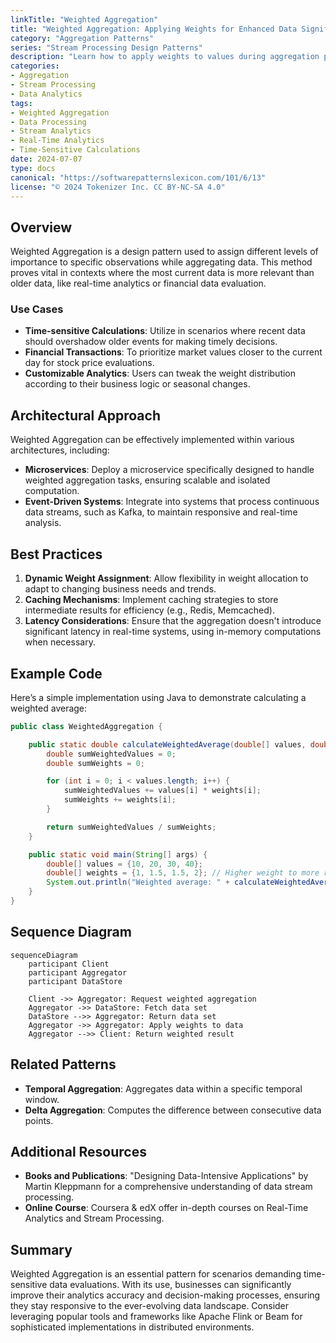 ```yaml
---
linkTitle: "Weighted Aggregation"
title: "Weighted Aggregation: Applying Weights for Enhanced Data Significance"
category: "Aggregation Patterns"
series: "Stream Processing Design Patterns"
description: "Learn how to apply weights to values during aggregation processes to give more importance to certain data. Understand its role in stream processing and how it can significantly impact time-sensitive calculations."
categories:
- Aggregation
- Stream Processing
- Data Analytics
tags:
- Weighted Aggregation
- Data Processing
- Stream Analytics
- Real-Time Analytics
- Time-Sensitive Calculations
date: 2024-07-07
type: docs
canonical: "https://softwarepatternslexicon.com/101/6/13"
license: "© 2024 Tokenizer Inc. CC BY-NC-SA 4.0"
---
```


## Overview

Weighted Aggregation is a design pattern used to assign different levels of importance to specific observations while aggregating data. This method proves vital in contexts where the most current data is more relevant than older data, like real-time analytics or financial data evaluation.

### Use Cases

- **Time-sensitive Calculations**: Utilize in scenarios where recent data should overshadow older events for making timely decisions.
- **Financial Transactions**: To prioritize market values closer to the current day for stock price evaluations.
- **Customizable Analytics**: Users can tweak the weight distribution according to their business logic or seasonal changes.

## Architectural Approach

Weighted Aggregation can be effectively implemented within various architectures, including:

- **Microservices**: Deploy a microservice specifically designed to handle weighted aggregation tasks, ensuring scalable and isolated computation.
- **Event-Driven Systems**: Integrate into systems that process continuous data streams, such as Kafka, to maintain responsive and real-time analysis.

## Best Practices

1. **Dynamic Weight Assignment**: Allow flexibility in weight allocation to adapt to changing business needs and trends.
2. **Caching Mechanisms**: Implement caching strategies to store intermediate results for efficiency (e.g., Redis, Memcached).
3. **Latency Considerations**: Ensure that the aggregation doesn't introduce significant latency in real-time systems, using in-memory computations when necessary.

## Example Code

Here’s a simple implementation using Java to demonstrate calculating a weighted average:

```java
public class WeightedAggregation {

    public static double calculateWeightedAverage(double[] values, double[] weights) {
        double sumWeightedValues = 0;
        double sumWeights = 0;

        for (int i = 0; i < values.length; i++) {
            sumWeightedValues += values[i] * weights[i];
            sumWeights += weights[i];
        }

        return sumWeightedValues / sumWeights;
    }

    public static void main(String[] args) {
        double[] values = {10, 20, 30, 40};
        double[] weights = {1, 1.5, 1.5, 2}; // Higher weight to more recent data
        System.out.println("Weighted average: " + calculateWeightedAverage(values, weights));
    }
}
```

## Sequence Diagram

```mermaid
sequenceDiagram
    participant Client
    participant Aggregator
    participant DataStore

    Client ->> Aggregator: Request weighted aggregation
    Aggregator ->> DataStore: Fetch data set
    DataStore -->> Aggregator: Return data set
    Aggregator ->> Aggregator: Apply weights to data
    Aggregator -->> Client: Return weighted result
```

## Related Patterns

- **Temporal Aggregation**: Aggregates data within a specific temporal window.
- **Delta Aggregation**: Computes the difference between consecutive data points.

## Additional Resources

- **Books and Publications**: "Designing Data-Intensive Applications" by Martin Kleppmann for a comprehensive understanding of data stream processing.
- **Online Course**: Coursera & edX offer in-depth courses on Real-Time Analytics and Stream Processing.

## Summary

Weighted Aggregation is an essential pattern for scenarios demanding time-sensitive data evaluations. With its use, businesses can significantly improve their analytics accuracy and decision-making processes, ensuring they stay responsive to the ever-evolving data landscape. Consider leveraging popular tools and frameworks like Apache Flink or Beam for sophisticated implementations in distributed environments.
